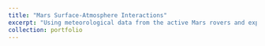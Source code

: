 ```yaml
---
title: "Mars Surface-Atmosphere Interactions"
excerpt: "Using meteorological data from the active Mars rovers and experimental calibrations on Earth, I am working to better understand how water cycles in and out of Mars' subsurface.<br/><img src='/images/thermalmodel6-28-1.png'>"
collection: portfolio
---
```

